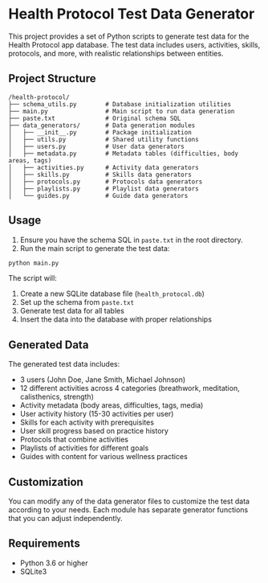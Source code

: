 # Health Protocol Test Data Generator

This project provides a set of Python scripts to generate test data for the Health Protocol app database. The test data includes users, activities, skills, protocols, and more, with realistic relationships between entities.

## Project Structure

```
/health-protocol/
├── schema_utils.py        # Database initialization utilities
├── main.py                # Main script to run data generation
├── paste.txt              # Original schema SQL
├── data_generators/       # Data generation modules
│   ├── __init__.py        # Package initialization
│   ├── utils.py           # Shared utility functions
│   ├── users.py           # User data generators
│   ├── metadata.py        # Metadata tables (difficulties, body areas, tags)
│   ├── activities.py      # Activity data generators
│   ├── skills.py          # Skills data generators
│   ├── protocols.py       # Protocols data generators
│   ├── playlists.py       # Playlist data generators
│   └── guides.py          # Guide data generators
```

## Usage

1. Ensure you have the schema SQL in `paste.txt` in the root directory.
2. Run the main script to generate the test data:

```bash
python main.py
```

The script will:
1. Create a new SQLite database file (`health_protocol.db`)
2. Set up the schema from `paste.txt`
3. Generate test data for all tables
4. Insert the data into the database with proper relationships

## Generated Data

The generated test data includes:

- 3 users (John Doe, Jane Smith, Michael Johnson)
- 12 different activities across 4 categories (breathwork, meditation, calisthenics, strength)
- Activity metadata (body areas, difficulties, tags, media)
- User activity history (15-30 activities per user)
- Skills for each activity with prerequisites
- User skill progress based on practice history
- Protocols that combine activities
- Playlists of activities for different goals
- Guides with content for various wellness practices

## Customization

You can modify any of the data generator files to customize the test data according to your needs. Each module has separate generator functions that you can adjust independently.

## Requirements

- Python 3.6 or higher
- SQLite3
